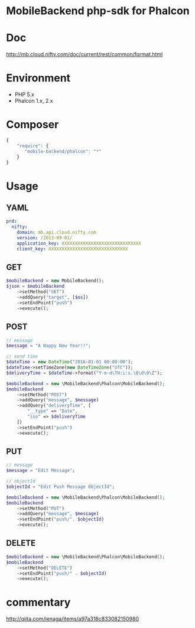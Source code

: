 MobileBackend php-sdk for Phalcon
=======


# Doc

http://mb.cloud.nifty.com/doc/current/rest/common/format.html


# Environment

* PHP 5.x
* Phalcon 1.x, 2.x

# Composer

```javascript
{
    "require": {
       "mobile-backend/phalcon": "*"
    }
}
```

# Usage

## YAML

```yaml
prd:
  nifty:
    domain: mb.api.cloud.nifty.com
    version: /2013-09-01/
    application_key: XXXXXXXXXXXXXXXXXXXXXXXXXXXXXX
    client_key: XXXXXXXXXXXXXXXXXXXXXXXXXXXXXX
```

## GET

```php
$mobileBackend = new MobileBackend();
$json = $mobileBackend
    ->setMethod("GET")
    ->addQuery("target", [$os])
    ->setEndPoint("push")
    ->execute();
```

## POST

```php
// message
$message = "A Happy New Year!!";

// send time
$dateTime = new DateTime("2016-01-01 00:00:00");
$dateTime->setTimeZone(new DateTimeZone("UTC"));
$deliveryTime = $dateTime->format("Y-m-d\TH:i:s.\0\0\0\Z");

$mobileBackend = new \MobileBackend\Phalcon\MobileBackend();
$mobileBackend
    ->setMethod("POST")
    ->addQuery("message", $message)
    ->addQuery("deliveryTime", [
        "__type" => "Date",
        "iso" => $deliveryTime
    ])
    ->setEndPoint("push")
    ->execute();
```

## PUT

```php
// message
$message = "Edit Message";

// objectId
$objectId = "Edit Push Message ObjectId";

$mobileBackend = new \MobileBackend\Phalcon\MobileBackend();
$mobileBackend
    ->setMethod("PUT")
    ->addQuery("message", $message)
    ->setEndPoint("push/". $objectId)
    ->execute();
```

## DELETE

```php
$mobileBackend = new \MobileBackend\Phalcon\MobileBackend();
$mobileBackend
    ->setMethod("DELETE")
    ->setEndPoint("push/" . $objectId)
    ->execute();
```

# commentary

http://qiita.com/ienaga/items/a97a318c833082150980

